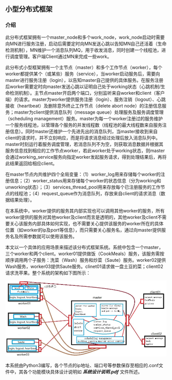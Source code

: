 ## 小型分布式框架

### 介绍

此分布式框架拥有一个master_node和多个work_node，work_node启动时需要向MN进行服务注册，启动后需要定时向MN发送心跳以告知MN自己还活着（生命检测机制），MN维护一个消息队列MQ，用于收发消息，同时创建一个线程池，进行调度管理。客户端Client通过MN来完成一些work。

此分布式小型框架拥有一个主节点（master）和多个工作节点（worker），每个worker都提供某个（或某些）服务（service），当worker启动服务后，需要向master进行服务注册（login），以告知master自己提供的具体服务。在服务注册后worker需要定时向master发送心跳以证明自己处于working状态（心跳机制/生命检测机制）。主节点master开启两个端口，分别监听来自worker和client（客户端）的请求。master为worker提供服务注册（login）、服务注销（logout）、心跳接收（heartbeat）及删除意外终止工作节点（delete abort node）的注册信息服务；master为client提供消息队列（message queue）处理服务及服务调度管理（scheduling management）服务。master为每一个worker注册过的服务维护一个服务线程池，以管理各个服务的并发线程数（线程池的最大线程数来自服务注册信息）。同时master还维护一个先进先出的消息队列，当master接收到来自client的请求时，并不立刻响应，而是将请求消息经过处理后放入消息队列中。master时刻运行着服务调度管理，若消息队列不为空，则获取消息数据并根据其服务信息找到相应的工作节点worker，若此worker处于working状态，则master会通过working_service服务向指定worker发起服务请求，得到处理结果后，再将此结果返回给相应client。

在master节点内共维护四个全局变量：（1）worker_log用来存储每个worker的注册信息；（2）worker_status用来存储每个worker的状态信息（分为working和unworking状态）；（3）services_thread_pool用来存放每个已注册服务的工作节点的线程池；（4）request_queue作为消息队列，存放来自client的请求消息（数据结果处理）。

在本系统中，worker提供的服务其内部实现也可以调用其他worker的服务，所有worker提供的服务对其他worker及client而言是透明的，其他worker及client不需要关心该服务内部具体如何实现，也不需要关心提供该服务的worker所在的具体位置（如worker的ip及port等信息），而只需要关心服务名，通过向master提供服务名及所需参数就可以使用该服务。

本文以一个具体的应用场景来描述该分布式框架系统。系统中包含一个master，三个worker和两个client。worker01提供做饭（CookMeals）服务，该服务需按顺序调用两个子服务：洗菜（Wash）服务和炒菜（Saute）服务。worker02提供Wash服务，worker03提供Saute服务。clinet01请求做一盘土豆的菜；client02请求洗苹果。整个系统的架构如下图所示：

![分布式系统架构图](architecture.jpg)

本系统由Python3编写，各个节点的ip地址、端口号等参数保存至相应的.conf文件中，其各个功能模块具体设计说明如 ***系统设计说明.pdf*** 文件所述。